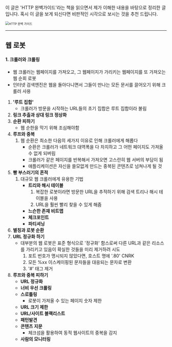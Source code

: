 이 글은 'HTTP 완벽가이드'라는 책을 읽으면서 제가 이해한 내용을 바탕으로 정리한 글입니다. 
혹시 이 글을 보게 되신다면 비판적인 시각으로 보시는 것을 추천 드립니다.

<img src="http://image.yes24.com/goods/15381085/XL" alt="HTTP 완벽 가이드" style="zoom:67%;" />

---

## 웹 로봇

#### 1. 크롤러와 크롤링

- 웹 크롤러는 웹페이지를 가져오고, 그 웹페이지가 가리키는 웹페이지를 또 가져오는 웹 순회 로봇
- 인터넷 검색엔진은 웹을 돌아다니면서 그들이 만나는 모든 문서를 끌어오기 위해 크롤러 사용



1. **'루트 집합'**
   - 크롤러가 방문을 시작하는 URL들의 초기 집합은 루트 집합이라 불림
2. **링크 추출과 상대 링크 정상화**
3. **순환 피하기**
   - 웹 순한을 막기 위해 조심해야함
4. **루프와 중복**
   1. 웹 순환은 최소한 다음의 세가지 이유로 인해 크롤러에게 해롭다
      - 순환은 크롤러가 네트워크 대역폭을 다 차지하고 그 어떤 페이지도 가져올 수 없게 되버림
      - 크롤러가 같은 페이지를 반복해서 가져오면 고스란히 웹 서버의 부담이 됨
      - 애플리케이션은 자신을 쓸모없게 만드는 중복된 콘텐츠로 넘쳐나게 될 것
5. **빵 부스러기의 흔적**
   1. 대규모 웹 크롤러에게 유용한 기법
      - **트리와 해시 테이블**
        1. 복잡한 로봇이라면 방문한 URL을 추적하기 위해 검색 트리나 해시 테이블을 사용
        2. URL을 훨씬 빨리 찾을 수 있게 해줌
      - **느슨한 존재 비트맵**
      - **체크포인트**
      - **파티셔닝**
6. **별칭과 로봇 순환**
7. **URL 정규화 하기**
   - 대부분의 웹 로봇은 표준 형식으로 '정규화' 함스로써 다른 URL과 같은 리소스를 가리키고 있음이 확실한 것들을 미리 제거하려 시도
     1. 포트 번호가 명시되지 않았다면, 호스트 명에 '.80' CNRK
     2. 모든 %xx 이스케이핑된 문자들을 대응되는 문자로 변환
     3. '#' 태그 제거
8. **루프와 중복 피하기**
   - **URL 정규화**
   - **너비 우선 크롤링**
   - **스로틀링**
     - 로봇이 가져올 수 있는 페이지 숫자 제한
   - **URL 크기 제한**
   - **URL/사이트 블랙리스트**
   - **패턴발견**
   - **콘텐츠 지문**
     - 체크섬을 활용하여 동적 웹사이트의 중복을 감지
   - **사람의 모니터링**

